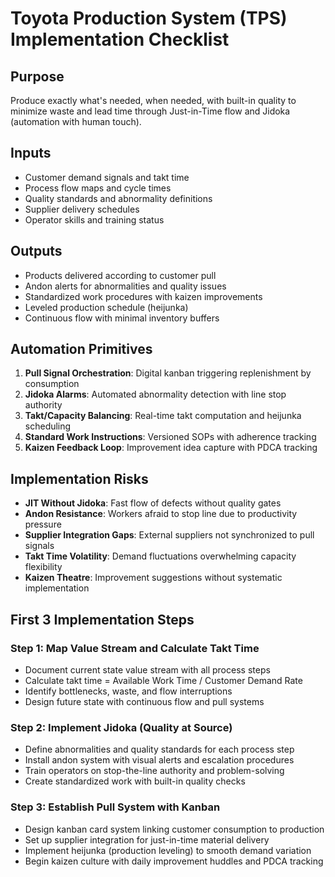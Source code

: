 # Toyota Production System (TPS) Implementation Checklist

## Purpose
Produce exactly what's needed, when needed, with built-in quality to minimize waste and lead time through Just-in-Time flow and Jidoka (automation with human touch).

## Inputs
- Customer demand signals and takt time
- Process flow maps and cycle times  
- Quality standards and abnormality definitions
- Supplier delivery schedules
- Operator skills and training status

## Outputs
- Products delivered according to customer pull
- Andon alerts for abnormalities and quality issues
- Standardized work procedures with kaizen improvements
- Leveled production schedule (heijunka)
- Continuous flow with minimal inventory buffers

## Automation Primitives
1. **Pull Signal Orchestration**: Digital kanban triggering replenishment by consumption
2. **Jidoka Alarms**: Automated abnormality detection with line stop authority
3. **Takt/Capacity Balancing**: Real-time takt computation and heijunka scheduling  
4. **Standard Work Instructions**: Versioned SOPs with adherence tracking
5. **Kaizen Feedback Loop**: Improvement idea capture with PDCA tracking

## Implementation Risks
- **JIT Without Jidoka**: Fast flow of defects without quality gates
- **Andon Resistance**: Workers afraid to stop line due to productivity pressure
- **Supplier Integration Gaps**: External suppliers not synchronized to pull signals
- **Takt Time Volatility**: Demand fluctuations overwhelming capacity flexibility
- **Kaizen Theatre**: Improvement suggestions without systematic implementation

## First 3 Implementation Steps

### Step 1: Map Value Stream and Calculate Takt Time
- Document current state value stream with all process steps
- Calculate takt time = Available Work Time / Customer Demand Rate  
- Identify bottlenecks, waste, and flow interruptions
- Design future state with continuous flow and pull systems

### Step 2: Implement Jidoka (Quality at Source)
- Define abnormalities and quality standards for each process step
- Install andon system with visual alerts and escalation procedures
- Train operators on stop-the-line authority and problem-solving
- Create standardized work with built-in quality checks

### Step 3: Establish Pull System with Kanban
- Design kanban card system linking customer consumption to production
- Set up supplier integration for just-in-time material delivery
- Implement heijunka (production leveling) to smooth demand variation
- Begin kaizen culture with daily improvement huddles and PDCA tracking
